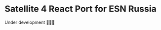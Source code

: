 # Satellite 4 React Port for ESN Russia

Under development :construction::construction::construction:
